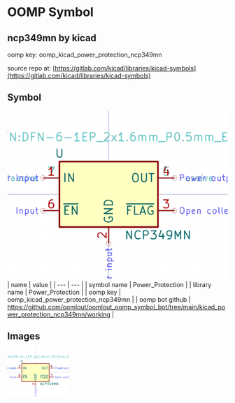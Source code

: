 # OOMP Symbol  
## ncp349mn  by kicad  
  
oomp key: oomp_kicad_power_protection_ncp349mn  
  
source repo at: [https://gitlab.com/kicad/libraries/kicad-symbols](https://gitlab.com/kicad/libraries/kicad-symbols)  
## Symbol  
  
[![working.png](working_600.png)](working.png)  
| name | value | 
| --- | --- | 
| symbol name | Power_Protection | 
| library name | Power_Protection | 
| oomp key | oomp_kicad_power_protection_ncp349mn | 
| oomp bot github | https://github.com/oomlout/oomlout_oomp_symbol_bot/tree/main/kicad_power_protection_ncp349mn/working | 
## Images  
  
[![working.png](working_140.png)](working.png)  
